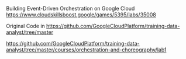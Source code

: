 Building Event-Driven Orchestration on Google Cloud
https://www.cloudskillsboost.google/games/5395/labs/35008


Original Code in 
https://github.com/GoogleCloudPlatform/training-data-analyst/tree/master


https://github.com/GoogleCloudPlatform/training-data-analyst/tree/master/courses/orchestration-and-choreography/lab1
